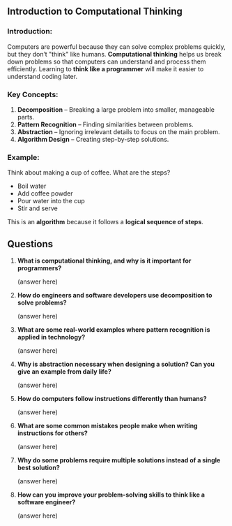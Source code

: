## **Introduction to Computational Thinking**  
### **Introduction:**  
Computers are powerful because they can solve complex problems quickly, but they don’t "think" like humans. **Computational thinking** helps us break down problems so that computers can understand and process them efficiently. Learning to **think like a programmer** will make it easier to understand coding later.  

### **Key Concepts:**  
1. **Decomposition** – Breaking a large problem into smaller, manageable parts.  
2. **Pattern Recognition** – Finding similarities between problems.  
3. **Abstraction** – Ignoring irrelevant details to focus on the main problem.  
4. **Algorithm Design** – Creating step-by-step solutions.  

### **Example:**  
Think about making a cup of coffee. What are the steps?  
- Boil water  
- Add coffee powder  
- Pour water into the cup  
- Stir and serve  

This is an **algorithm** because it follows a **logical sequence of steps**.  

## **Questions**  
1. **What is computational thinking, and why is it important for programmers?**  

    (answer here)

2. **How do engineers and software developers use decomposition to solve problems?**  

    (answer here)

3. **What are some real-world examples where pattern recognition is applied in technology?**  

    (answer here)

4. **Why is abstraction necessary when designing a solution? Can you give an example from daily life?**  

    (answer here)

5. **How do computers follow instructions differently than humans?**  

    (answer here)

6. **What are some common mistakes people make when writing instructions for others?**  

    (answer here)

7. **Why do some problems require multiple solutions instead of a single best solution?**  

    (answer here)

8. **How can you improve your problem-solving skills to think like a software engineer?**  

    (answer here)